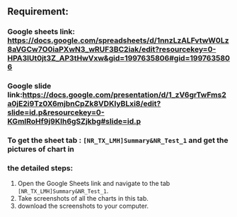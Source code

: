 ## Requirement:
### Google sheets link: https://docs.google.com/spreadsheets/d/1nnzLzALFvtwW0Lz8aVGCw7O0iaPXwN3_wRUF3BC2iak/edit?resourcekey=0-HPA3lUt0jt3Z_AP3tHwVxw&gid=1997635806#gid=1997635806
### Google slide link:https://docs.google.com/presentation/d/1_zV6grTwFms2a0jE2i9Tz0X6mjbnCpZk8VDKIyBLxi8/edit?slide=id.p&resourcekey=0-KGmlRoHf9j9Klh6gSZjkbg#slide=id.p
### To get the sheet tab : `[NR_TX_LMH]Summary&NR_Test_1` and get the pictures of chart in 
### the detailed steps:
1. Open the Google Sheets link and navigate to the tab `[NR_TX_LMH]Summary&NR_Test_1`.
2. Take screenshots of all the charts in this tab.
3. download the screenshots to your computer.


